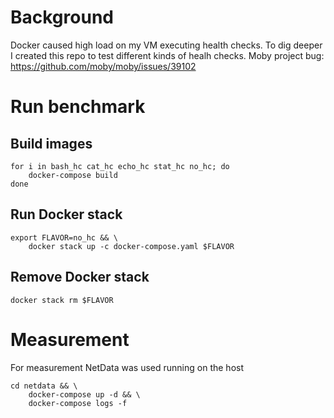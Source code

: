 # Background

Docker caused high load on my VM executing health checks.
To dig deeper I created this repo to test different kinds of healh checks.
Moby project bug: https://github.com/moby/moby/issues/39102

# Run benchmark

## Build images

```
for i in bash_hc cat_hc echo_hc stat_hc no_hc; do
	docker-compose build
done
```

## Run Docker stack

```
export FLAVOR=no_hc && \
	docker stack up -c docker-compose.yaml $FLAVOR
```

## Remove Docker stack

```
docker stack rm $FLAVOR
```

# Measurement

For measurement NetData was used running on the host

```
cd netdata && \
	docker-compose up -d && \
	docker-compose logs -f
```
